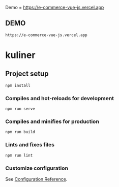 Demo = https://e-commerce-vue-js.vercel.app

## DEMO
```
https://e-commerce-vue-js.vercel.app
```

# kuliner

## Project setup
```
npm install
```

### Compiles and hot-reloads for development
```
npm run serve
```

### Compiles and minifies for production
```
npm run build
```

### Lints and fixes files
```
npm run lint
```

### Customize configuration
See [Configuration Reference](https://cli.vuejs.org/config/).

